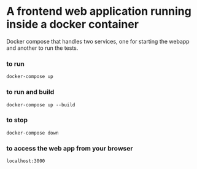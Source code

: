 # A frontend web application running inside a docker container

Docker compose that handles two services, one for starting the webapp and another to run the tests.

### to run
```docker-compose up```

### to run and build
```docker-compose up --build```

### to stop
```docker-compose down```

### to access the web app from your browser
```localhost:3000```
